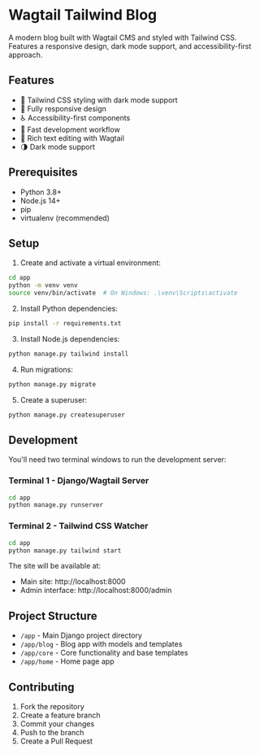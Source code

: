 # Wagtail Tailwind Blog

A modern blog built with Wagtail CMS and styled with Tailwind CSS. Features a responsive design, dark mode support, and accessibility-first approach.

## Features

- 🎨 Tailwind CSS styling with dark mode support
- 📱 Fully responsive design
- ♿ Accessibility-first components
- 🚀 Fast development workflow
- 📝 Rich text editing with Wagtail
- 🌗 Dark mode support

## Prerequisites

- Python 3.8+
- Node.js 14+
- pip
- virtualenv (recommended)

## Setup

1. Create and activate a virtual environment:
```bash
cd app
python -m venv venv
source venv/bin/activate  # On Windows: .\venv\Scripts\activate
```

2. Install Python dependencies:
```bash
pip install -r requirements.txt
```

3. Install Node.js dependencies:
```bash
python manage.py tailwind install
```

4. Run migrations:
```bash
python manage.py migrate
```

5. Create a superuser:
```bash
python manage.py createsuperuser
```

## Development

You'll need two terminal windows to run the development server:

### Terminal 1 - Django/Wagtail Server
```bash
cd app
python manage.py runserver
```

### Terminal 2 - Tailwind CSS Watcher
```bash
cd app
python manage.py tailwind start
```

The site will be available at:
- Main site: http://localhost:8000
- Admin interface: http://localhost:8000/admin

## Project Structure

- `/app` - Main Django project directory
- `/app/blog` - Blog app with models and templates
- `/app/core` - Core functionality and base templates
- `/app/home` - Home page app

## Contributing

1. Fork the repository
2. Create a feature branch
3. Commit your changes
4. Push to the branch
5. Create a Pull Request
